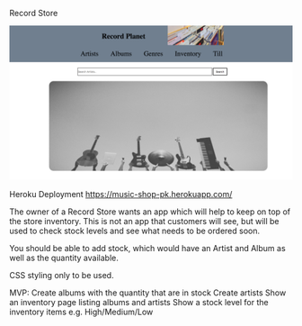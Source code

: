 Record Store

![My Image](images/frontPage.png?raw=1)

Heroku Deployment https://music-shop-pk.herokuapp.com/

The owner of a Record Store wants an app which will help to keep on top of the store inventory. This is not an app that customers will see, but will be used to check stock levels and see what needs to be ordered soon.

You should be able to add stock, which would have an Artist and Album as well as the quantity available.

CSS styling only to be used.

MVP:
Create albums with the quantity that are in stock
Create artists
Show an inventory page listing albums and artists
Show a stock level for the inventory items e.g. High/Medium/Low
